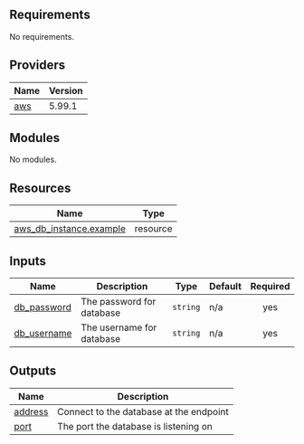 <!-- BEGIN_TF_DOCS -->
## Requirements

No requirements.

## Providers

| Name | Version |
|------|---------|
| <a name="provider_aws"></a> [aws](#provider\_aws) | 5.99.1 |

## Modules

No modules.

## Resources

| Name | Type |
|------|------|
| [aws_db_instance.example](https://registry.terraform.io/providers/hashicorp/aws/latest/docs/resources/db_instance) | resource |

## Inputs

| Name | Description | Type | Default | Required |
|------|-------------|------|---------|:--------:|
| <a name="input_db_password"></a> [db\_password](#input\_db\_password) | The password for database | `string` | n/a | yes |
| <a name="input_db_username"></a> [db\_username](#input\_db\_username) | The username for database | `string` | n/a | yes |

## Outputs

| Name | Description |
|------|-------------|
| <a name="output_address"></a> [address](#output\_address) | Connect to the database at the endpoint |
| <a name="output_port"></a> [port](#output\_port) | The port the database is listening on |
<!-- END_TF_DOCS -->